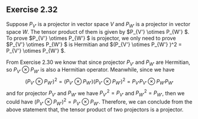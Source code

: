 ## Exercise 2.32

Suppose $P_{V'}$ is a projector in vector space $V$ and $P_{W'}$ is a projector in vector space $W$. The tensor product of them is given by $P_{V'} \otimes P_{W'} $. To prove $P_{V'} \otimes P_{W'} $ is projector, we only need to prove $P_{V'} \otimes P_{W'} $ is Hermitian and $(P_{V'} \otimes P_{W'} )^2 = P_{V'} \otimes P_{W'} $. 

From Exercise 2.30 we know that since projector $P_{V'}$ and $P_{W'}$ are Hermitian, so $P_{V'} \otimes P_{W'}$ is also a Hermitian operator. Meanwhile, since we have
$$
(P_{V'} \otimes P_{W'})^2 = (P_{V'} \otimes P_{W'})(P_{V'} \otimes P_{W'})^2 = P_{V'}P_{V'} \otimes P_{W'}P_{W'} \tag{1}
$$
and for projector $P_{V'}$ and $P_{W'}$ we have $P_{V'}^2 = P_{V'}$ and $P_{W'}^2 = P_{W'}$, then we could have $(P_{V'} \otimes P_{W'})^2 = P_{V'} \otimes P_{W'}$. Therefore, we can conclude from the above statement that, the tensor product of two projectors is a projector. 

